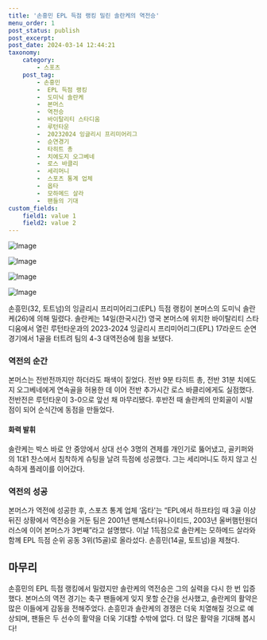 ```yaml
---
title: '손흥민 EPL 득점 랭킹 밀린 솔란케의 역전승'
menu_order: 1
post_status: publish
post_excerpt: 
post_date: 2024-03-14 12:44:21
taxonomy:
    category:
        - 스포츠
    post_tag:
        - 손흥민
        -  EPL 득점 랭킹
        -  도미닉 솔란케
        -  본머스
        -  역전승
        -  바이탈리티 스타디움
        -  루턴타운
        -  20232024 잉글리시 프리미어리그
        -  순연경기
        -  타히트 총
        -  치에도지 오그베네
        -  로스 바클리
        -  세리머니
        -  스포츠 통계 업체
        -  옵타
        -  모하메드 살라
        -  팬들의 기대
custom_fields:
    field1: value 1
    field2: value 2
---
```


![Image](https://imgnews.pstatic.net/image/109/2024/03/14/0005034783_001_20240314092906571.jpeg?type=w647)

![Image](https://imgnews.pstatic.net/image/109/2024/03/14/0005034783_002_20240314092906586.jpg?type=w647)

![Image](https://imgnews.pstatic.net/image/109/2024/03/14/0005034783_003_20240314092906660.jpg?type=w647)

![Image](https://imgnews.pstatic.net/image/109/2024/03/14/0005034783_004_20240314092906671.jpg?type=w647)

손흥민(32, 토트넘)의 잉글리시 프리미어리그(EPL) 득점 랭킹이 본머스의 도미닉 솔란케(26)에 의해 밀렸다. 솔란케는 14일(한국시간) 영국 본머스에 위치한 바이탈리티 스타디움에서 열린 루턴타운과의 2023-2024 잉글리시 프리미어리그(EPL) 17라운드 순연경기에서 1골을 터트려 팀의 4-3 대역전승에 힘을 보탰다.
### 역전의 순간
본머스는 전반전까지만 하더라도 패색이 짙었다. 전반 9분 타히트 총, 전반 31분 치에도지 오그베네에게 연속골을 허용한 데 이어 전반 추가시간 로스 바클리에게도 실점했다. 전반전은 루턴타운이 3-0으로 앞선 채 마무리됐다. 후반전 때 솔란케의 만회골이 시발점이 되어 순식간에 동점을 만들었다.
#### 화력 발휘
솔란케는 박스 바로 안 중앙에서 상대 선수 3명의 견제를 개인기로 뚫어냈고, 골키퍼와의 1대1 찬스에서 침착하게 슈팅을 날려 득점에 성공했다. 그는 세리머니도 하지 않고 신속하게 플레이를 이어갔다.
### 역전의 성공
본머스가 역전에 성공한 후, 스포츠 통계 업체 ‘옵타'는 “EPL에서 하프타임 때 3골 이상 뒤진 상황에서 역전승을 거둔 팀은 2001년 맨체스터유나이티드, 2003년 울버햄턴원더러스에 이어 본머스가 3번째”라고 설명했다. 이날 1득점으로 솔란케는 모하메드 살라와 함께 EPL 득점 순위 공동 3위(15골)로 올라섰다. 손흥민(14골, 토트넘)을 제쳤다.
## 마무리
손흥민의 EPL 득점 랭킹에서 밀렸지만 솔란케의 역전승은 그의 실력을 다시 한 번 입증했다. 본머스의 역전 경기는 축구 팬들에게 잊지 못할 순간을 선사했고, 솔란케의 활약은 많은 이들에게 감동을 전해주었다. 손흥민과 솔란케의 경쟁은 더욱 치열해질 것으로 예상되며, 팬들은 두 선수의 활약을 더욱 기대할 수밖에 없다. 더 많은 활약을 기대해 봅시다!
